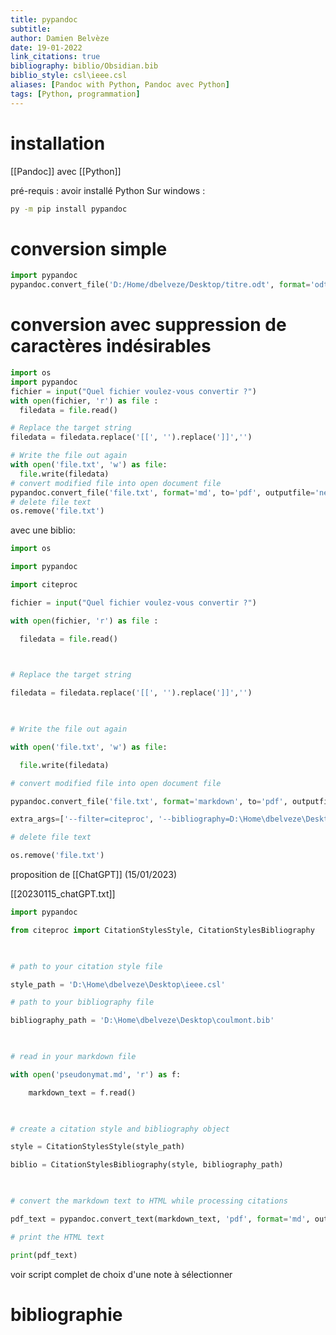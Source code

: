 ```yaml
---
title: pypandoc
subtitle:
author: Damien Belvèze
date: 19-01-2022
link_citations: true
bibliography: biblio/Obsidian.bib
biblio_style: csl\ieee.csl
aliases: [Pandoc with Python, Pandoc avec Python]
tags: [Python, programmation]
---
```


# installation

[[Pandoc]] avec [[Python]]

pré-requis : avoir installé Python
Sur windows : 

``````bash
py -m pip install pypandoc
``````

# conversion simple

``````python
import pypandoc
pypandoc.convert_file('D:/Home/dbelveze/Desktop/titre.odt', format='odt', to='md', outputfile='D:/Home/dbelveze/Desktop/titre.md')
``````

# conversion avec suppression de caractères indésirables
``````python
import os
import pypandoc
fichier = input("Quel fichier voulez-vous convertir ?")
with open(fichier, 'r') as file :
  filedata = file.read()

# Replace the target string
filedata = filedata.replace('[[', '').replace(']]','')

# Write the file out again
with open('file.txt', 'w') as file:
  file.write(filedata)
# convert modified file into open document file
pypandoc.convert_file('file.txt', format='md', to='pdf', outputfile='new_file.pdf')
# delete file text
os.remove('file.txt')
``````

avec une biblio:

````python
import os

import pypandoc

import citeproc

fichier = input("Quel fichier voulez-vous convertir ?")

with open(fichier, 'r') as file :

  filedata = file.read()

  

# Replace the target string

filedata = filedata.replace('[[', '').replace(']]','')

  

# Write the file out again

with open('file.txt', 'w') as file:

  file.write(filedata)

# convert modified file into open document file

pypandoc.convert_file('file.txt', format='markdown', to='pdf', outputfile='new_file.pdf',

extra_args=['--filter=citeproc', '--bibliography=D:\Home\dbelveze\Desktop\biblio/Obsidian.bib', '--csl=D:\Home\dbelveze\Desktop\ieee.csl'])

# delete file text

os.remove('file.txt')
`````

proposition de [[ChatGPT]] (15/01/2023)

[[20230115_chatGPT.txt]]

````python
import pypandoc

from citeproc import CitationStylesStyle, CitationStylesBibliography

  

# path to your citation style file

style_path = 'D:\Home\dbelveze\Desktop\ieee.csl'

# path to your bibliography file

bibliography_path = 'D:\Home\dbelveze\Desktop\coulmont.bib'

  

# read in your markdown file

with open('pseudonymat.md', 'r') as f:

    markdown_text = f.read()

  

# create a citation style and bibliography object

style = CitationStylesStyle(style_path)

biblio = CitationStylesBibliography(style, bibliography_path)

  

# convert the markdown text to HTML while processing citations

pdf_text = pypandoc.convert_text(markdown_text, 'pdf', format='md', outputfile='pdf_text.pdf', extra_args=['--citeproc', f'--bibliography=D:\Home\dbelveze\Desktop\coulmont.bib'])

# print the HTML text

print(pdf_text)
`````





voir script complet de choix d'une note à sélectionner 

# bibliographie

